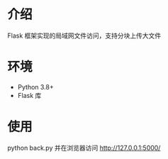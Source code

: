 # 介绍
Flask 框架实现的局域网文件访问，支持分块上传大文件

# 环境
- Python 3.8+
- Flask 库

# 使用
python back.py 并在浏览器访问 http://127.0.0.1:5000/

